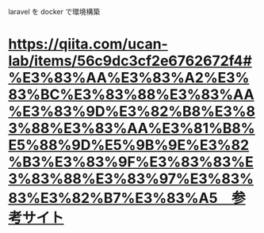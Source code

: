 laravel を docker で環境構築

# https://qiita.com/ucan-lab/items/56c9dc3cf2e6762672f4#%E3%83%AA%E3%83%A2%E3%83%BC%E3%83%88%E3%83%AA%E3%83%9D%E3%82%B8%E3%83%88%E3%83%AA%E3%81%B8%E5%88%9D%E5%9B%9E%E3%82%B3%E3%83%9F%E3%83%83%E3%83%88%E3%83%97%E3%83%83%E3%82%B7%E3%83%A5　参考サイト
